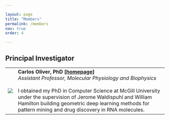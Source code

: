 ```yaml
---

layout: page
title: "Members"
permalink: /members
nav: true
order: 4

---
```


<head>

<style>
img {
border: 0px solid #787878;
    max-width: 200px;
    max-height: 130px;
}
#txt {
    font-size:11pt;
}

</style>
</head>


<h2> Principal Investigator </h2>

<table>
  <tr>
    <td><img src="/assets/me_lowlow.png" id="fig"></td>
    <td><b>Carlos Oliver, PhD [<a href="https://calosoliver.co">homepage</a>]</b><br>
    <i> Assistant Professor, Molecular Physiology and Biophysics </i> <br><br>
    I obtained my PhD in Computer Science at McGill University under the supervision of 
    Jerome Waldispuhl and William Hamilton building geometric deep learning methods for pattern mining
    and drug discovery in RNA molecules. 
    </td>
  </tr>

</table>



<!--Other:-->

<!--* Ph.D. Comprehensive Exam Literature Review ([PDF]({{ site.url  }}/assets/review_cgo.pdf))-->
<!--* M.Sc. Thesis ([PDF]({{ site.url   }}/assets/msc_thesis.pdf))-->

